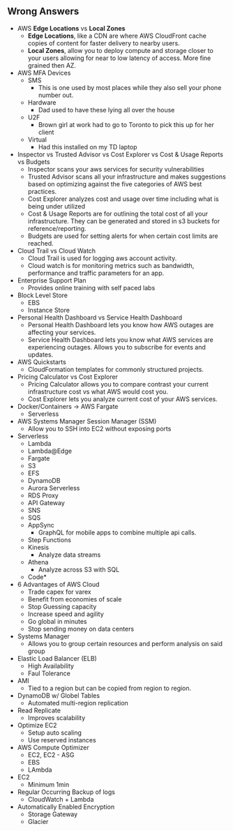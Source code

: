 ## Wrong Answers

- AWS **Edge Locations** vs **Local Zones**
	- **Edge Locations**, like a CDN are where AWS CloudFront cache copies of content for faster delivery to nearby users.
	- **Local Zones**, allow you to deploy compute and storage closer to your users allowing for near to low latency of access. More fine grained then AZ.
- AWS MFA Devices
	- SMS
		- This is one used by most places while they also sell your phone number out.
	- Hardware
		- Dad used to have these lying all over the house
	- U2F
		- Brown girl at work had to go to Toronto to pick this up for her client
	- Virtual
		- Had this installed on my TD laptop
- Inspector vs Trusted Advisor vs Cost Explorer vs Cost & Usage Reports vs Budgets
	- Inspector scans your aws services for security vulnerabilities 
	- Trusted Advisor scans all your infrastructure and makes suggestions based on optimizing against the five categories of AWS best practices.
	- Cost Explorer analyzes cost and usage over time including what is being under utilized
	- Cost & Usage Reports are for outlining the total cost of all your infrastructure. They can be generated and stored in s3 buckets for reference/reporting.
	- Budgets are used for setting alerts for when certain cost limits are reached.
- Cloud Trail vs Cloud Watch
	- Cloud Trail is used for logging aws account activity.
	- Cloud watch is for monitoring metrics such as bandwidth, performance and traffic parameters for an app.
- Enterprise Support Plan
	- Provides online training with self paced labs
- Block Level Store
	- EBS
	- Instance Store
- Personal Health Dashboard vs Service Health Dashboard
	- Personal Health Dashboard lets you know how AWS outages are affecting your services.
	- Service Health Dashboard lets you know what AWS services are experiencing outages. Allows you to subscribe for events and updates.
- AWS Quickstarts
	- CloudFormation templates for commonly structured projects.
- Pricing Calculator vs Cost Explorer
	- Pricing Calculator allows you to compare contrast your current infrastructure cost vs what AWS would cost you.
	- Cost Explorer lets you analyze current cost of your AWS services.
- Docker/Containers -> AWS Fargate
	- Serverless
- AWS Systems Manager Session Manager (SSM)
	- Allow you to SSH into EC2 without exposing ports
- Serverless
	- Lambda
	- Lambda@Edge
	- Fargate
	- S3
	- EFS
	- DynamoDB
	- Aurora Serverless
	- RDS Proxy
	- API Gateway
	- SNS
	- SQS 
	- AppSync
		- GraphQL for mobile apps to combine multiple api calls.
	- Step Functions
	- Kinesis
		- Analyze data streams
	- Athena
		- Analyze across S3 with SQL
	- Code*
- 6 Advantages of AWS Cloud
	- Trade capex for varex
	- Benefit from economies of scale
	- Stop Guessing capacity
	- Increase speed and agility
	- Go global in minutes
	- Stop sending money on data centers
- Systems Manager
	- Allows you to group certain resources and perform analysis on said group
- Elastic Load Balancer (ELB)
	- High Availability
	- Faul Tolerance 
- AMI
	- Tied to a region but can be copied from region to region.
- DynamoDB w/ Globel Tables
	- Automated multi-region replication
- Read Replicate
	- Improves scalability
- Optimize EC2
	- Setup auto scaling
	- Use reserved instances
- AWS Compute Optimizer
	- EC2, EC2 - ASG
	- EBS
	- LAmbda
- EC2
	- Minimum 1min
- Regular Occurring Backup of logs
	- CloudWatch + Lambda
- Automatically Enabled Encryption
	- Storage Gateway
	- Glacier